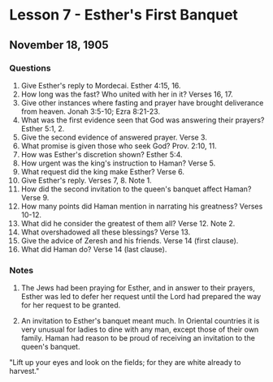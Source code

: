 # Lesson 7 - Esther's First Banquet

## November 18, 1905

### Questions

1. Give Esther's reply to Mordecai. Esther 4:15, 16.
2. How long was the fast? Who united with her in it? Verses 16, 17.
3. Give other instances where fasting and prayer have brought deliverance from heaven. Jonah 3:5-10; Ezra 8:21-23.
4. What was the first evidence seen that God was answering their prayers? Esther 5:1, 2.
5. Give the second evidence of answered prayer. Verse 3.
6. What promise is given those who seek God? Prov. 2:10, 11.
7. How was Esther's discretion shown? Esther 5:4.
8. How urgent was the king's instruction to Haman? Verse 5.
9. What request did the king make Esther? Verse 6.
10. Give Esther's reply. Verses 7, 8. Note 1.
11. How did the second invitation to the queen's banquet affect Haman? Verse 9.
12. How many points did Haman mention in narrating his greatness? Verses 10-12.
13. What did he consider the greatest of them all? Verse 12. Note 2.
14. What overshadowed all these blessings? Verse 13.
15. Give the advice of Zeresh and his friends. Verse 14 (first clause).
16. What did Haman do? Verse 14 (last clause).

### Notes

1. The Jews had been praying for Esther, and in answer to their prayers, Esther was led to defer her request until the Lord had prepared the way for her request to be granted.

2. An invitation to Esther's banquet meant much. In Oriental countries it is very unusual for ladies to dine with any man, except those of their own family. Haman had reason to be proud of receiving an invitation to the queen's banquet.

"Lift up your eyes and look on the fields; for they are white already to harvest."